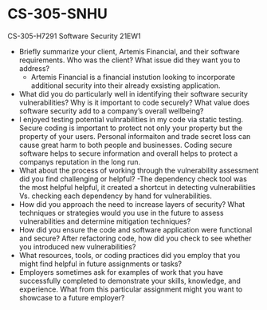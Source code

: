 # CS-305-SNHU
CS-305-H7291 Software Security 21EW1
- Briefly summarize your client, Artemis Financial, and their software requirements. Who was the client? What issue did they want you to address?
  - Artemis Financial is a financial instution looking to incorporate additional security into their already exsisting application.
- What did you do particularly well in identifying their software security vulnerabilities? Why is it important to code securely? What value does software security add to a company’s overall wellbeing?
 - I enjoyed testing potential vulnrabilities in my code via static testing. Secure coding is important to protect not only your property but the property of your users. Personal informaiton and trade secret loss can cause great harm to both people and businesses. Coding secure software helps to secure information and overall helps to protect a companys reputation in the long run. 
- What about the process of working through the vulnerability assessment did you find challenging or helpful?
  -The dependency check tool was the most helpful helpful, it created a shortcut in detecting vulnerabilities Vs. checking each dependency by hand for vulnerabilities.
- How did you approach the need to increase layers of security? What techniques or strategies would you use in the future to assess vulnerabilities and determine mitigation techniques?
- How did you ensure the code and software application were functional and secure? After refactoring code, how did you check to see whether you introduced new vulnerabilities?
- What resources, tools, or coding practices did you employ that you might find helpful in future assignments or tasks?
- Employers sometimes ask for examples of work that you have successfully completed to demonstrate your skills, knowledge, and experience. What from this particular assignment might you want to showcase to a future employer?
